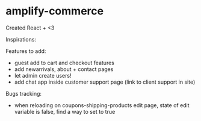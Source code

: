 # amplify-commerce
Created React + <3

Inspirations:


Features to add: 
- guest add to cart and checkout features
- add newarrivals, about + contact pages
- let admin create users!
- add chat app inside customer support page (link to client support in site)

Bugs tracking:
- when reloading on coupons-shipping-products edit page, state of edit variable is false,
find a way to set to true